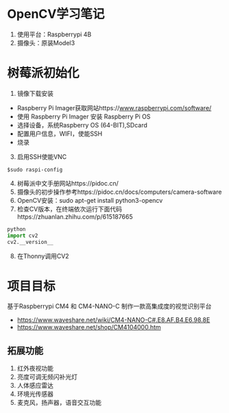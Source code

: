 # OpenCV学习笔记
1. 使用平台：Raspberrypi 4B
2. 摄像头：原装Model3

# 树莓派初始化
1. 镜像下载安装
  + Raspberry Pi Imager获取网站https://www.raspberrypi.com/software/
  + 使用 Raspberry Pi Imager 安装 Raspberry Pi OS
  + 选择设备，系统Raspberry OS (64-BIT),SDcard
  + 配置用户信息，WIFI，使能SSH
  + 烧录
3. 启用SSH使能VNC
```vim
$sudo raspi-config
```
4. 树莓派中文手册网站https://pidoc.cn/
5. 摄像头的初步操作参考https://pidoc.cn/docs/computers/camera-software
6. OpenCV安装：sudo apt-get install python3-opencv
7. 检查CV版本，在终端依次运行下面代码https://zhuanlan.zhihu.com/p/615187665
```python
python
import cv2
cv2.__version__
```
8. 在Thonny调用CV2

# 项目目标
基于Raspberrypi CM4 和 CM4-NANO-C 制作一款高集成度的视觉识别平台
+ https://www.waveshare.net/wiki/CM4-NANO-C#.E8.AF.B4.E6.98.8E
+ https://www.waveshare.net/shop/CM4104000.htm
## 拓展功能
1. 红外夜视功能
2. 亮度可调无频闪补光灯
3. 人体感应雷达
4. 环境光传感器
5. 麦克风，扬声器，语音交互功能
